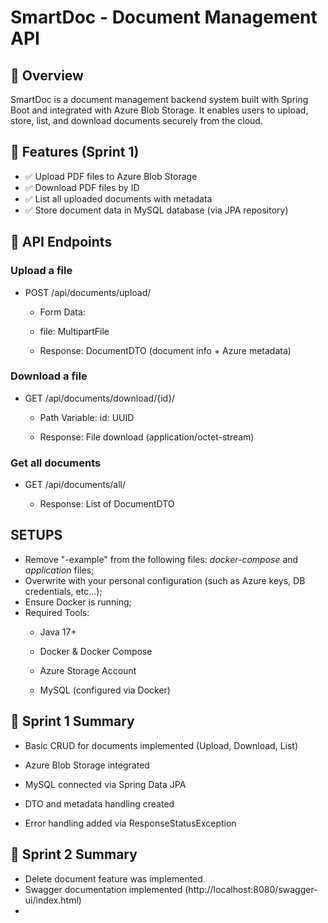 # SmartDoc - Document Management API
## 📑 Overview
SmartDoc is a document management backend system built with Spring Boot and integrated with Azure Blob Storage.
It enables users to upload, store, list, and download documents securely from the cloud.

## 🚀 Features (Sprint 1)
- ✅ Upload PDF files to Azure Blob Storage
- ✅ Download PDF files by ID
- ✅ List all uploaded documents with metadata
- ✅ Store document data in MySQL database (via JPA repository)


## 🧩 API Endpoints
### Upload a file
- POST /api/documents/upload/

  - Form Data: 
  - file: MultipartFile

  - Response: DocumentDTO (document info + Azure metadata)

### Download a file
- GET /api/documents/download/{id}/

  - Path Variable: id: UUID

  - Response: File download (application/octet-stream)

### Get all documents
- GET /api/documents/all/

    - Response: List of DocumentDTO


SETUPS
----------------------------
- Remove "-example" from the following files: *docker-compose* and *application* files;
- Overwrite with your personal configuration (such as Azure keys, DB credentials, etc...);
- Ensure Docker is running;
- Required Tools:
  - Java 17+

  -  Docker & Docker Compose
    
  -  Azure Storage Account
    
  -  MySQL (configured via Docker)

## 📌 Sprint 1 Summary
- Basic CRUD for documents implemented (Upload, Download, List)

- Azure Blob Storage integrated

- MySQL connected via Spring Data JPA

- DTO and metadata handling created

- Error handling added via ResponseStatusException

## 📌 Sprint 2 Summary
- Delete document feature was implemented.
- Swagger documentation implemented (http://localhost:8080/swagger-ui/index.html)
- 